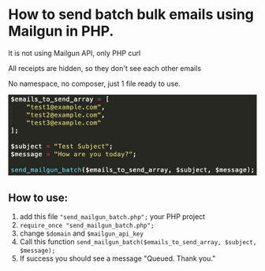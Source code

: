 # How to send batch bulk emails using Mailgun in PHP.

It is not using Mailgun API, only PHP curl 

All receipts are hidden, so they don't see each other emails

No namespace, no composer, just 1 file ready to use.

![alt](img.jpg)

## How to use:
1. add this file `"send_mailgun_batch.php";` your PHP project
2. `require_once "send_mailgun_batch.php";`
3. change `$domain` and `$mailgun_api_key`
4. Call this function `send_mailgun_batch($emails_to_send_array, $subject, $message);`
5. If success you should see a message "Queued. Thank you."
